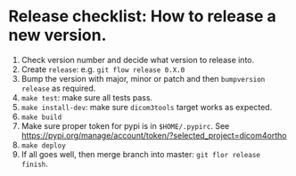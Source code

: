 # Release checklist: How to release a new version.

1. Check version number and decide what version to release into.
2. Create `release`:  e.g. `git flow release 0.X.0`
3. Bump the version with major, minor or patch and then `bumpversion release` as required.
4. `make test`: make sure all tests pass.
5. `make install-dev`: make sure `dicom3tools` target works as expected.
6. `make build`
7. Make sure proper token for pypi is in `$HOME/.pypirc`. See https://pypi.org/manage/account/token/?selected_project=dicom4ortho
8. `make deploy`
9. If all goes well, then merge branch into master: `git flor release finish`.